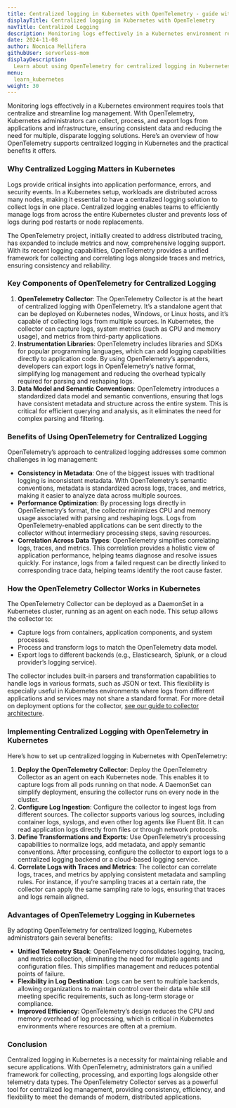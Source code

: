 ```yaml
---
title: Centralized logging in Kubernetes with OpenTelemetry - guide with examples
displayTitle: Centralized logging in Kubernetes with OpenTelemetry
navTitle: Centralized Logging
description: Monitoring logs effectively in a Kubernetes environment requires tools that centralize and streamline log management. 
date: 2024-11-08
author: Nocnica Mellifera
githubUser: serverless-mom
displayDescription: 
  Learn about using OpenTelemetry for centralized logging in Kubernetes
menu:
  learn_kubernetes
weight: 30
---
```

Monitoring logs effectively in a Kubernetes environment requires tools that centralize and streamline log management. With OpenTelemetry, Kubernetes administrators can collect, process, and export logs from applications and infrastructure, ensuring consistent data and reducing the need for multiple, disparate logging solutions. Here’s an overview of how OpenTelemetry supports centralized logging in Kubernetes and the practical benefits it offers.

### Why Centralized Logging Matters in Kubernetes

Logs provide critical insights into application performance, errors, and security events. In a Kubernetes setup, workloads are distributed across many nodes, making it essential to have a centralized logging solution to collect logs in one place. Centralized logging enables teams to efficiently manage logs from across the entire Kubernetes cluster and prevents loss of logs during pod restarts or node replacements.

The OpenTelemetry project, initially created to address distributed tracing, has expanded to include metrics and now, comprehensive logging support. With its recent logging capabilities, OpenTelemetry provides a unified framework for collecting and correlating logs alongside traces and metrics, ensuring consistency and reliability.

### Key Components of OpenTelemetry for Centralized Logging

1. **OpenTelemetry Collector**: The OpenTelemetry Collector is at the heart of centralized logging with OpenTelemetry. It’s a standalone agent that can be deployed on Kubernetes nodes, Windows, or Linux hosts, and it’s capable of collecting logs from multiple sources. In Kubernetes, the collector can capture logs, system metrics (such as CPU and memory usage), and metrics from third-party applications.
2. **Instrumentation Libraries**: OpenTelemetry includes libraries and SDKs for popular programming languages, which can add logging capabilities directly to application code. By using OpenTelemetry’s appenders, developers can export logs in OpenTelemetry’s native format, simplifying log management and reducing the overhead typically required for parsing and reshaping logs.
3. **Data Model and Semantic Conventions**: OpenTelemetry introduces a standardized data model and semantic conventions, ensuring that logs have consistent metadata and structure across the entire system. This is critical for efficient querying and analysis, as it eliminates the need for complex parsing and filtering.

### Benefits of Using OpenTelemetry for Centralized Logging

OpenTelemetry’s approach to centralized logging addresses some common challenges in log management:

- **Consistency in Metadata**: One of the biggest issues with traditional logging is inconsistent metadata. With OpenTelemetry’s semantic conventions, metadata is standardized across logs, traces, and metrics, making it easier to analyze data across multiple sources.
- **Performance Optimization**: By processing logs directly in OpenTelemetry’s format, the collector minimizes CPU and memory usage associated with parsing and reshaping logs. Logs from OpenTelemetry-enabled applications can be sent directly to the collector without intermediary processing steps, saving resources.
- **Correlation Across Data Types**: OpenTelemetry simplifies correlating logs, traces, and metrics. This correlation provides a holistic view of application performance, helping teams diagnose and resolve issues quickly. For instance, logs from a failed request can be directly linked to corresponding trace data, helping teams identify the root cause faster.

### How the OpenTelemetry Collector Works in Kubernetes

The OpenTelemetry Collector can be deployed as a DaemonSet in a Kubernetes cluster, running as an agent on each node. This setup allows the collector to:

- Capture logs from containers, application components, and system processes.
- Process and transform logs to match the OpenTelemetry data model.
- Export logs to different backends (e.g., Elasticsearch, Splunk, or a cloud provider’s logging service).

The collector includes built-in parsers and transformation capabilities to handle logs in various formats, such as JSON or text. This flexibility is especially useful in Kubernetes environments where logs from different applications and services may not share a standard format. For more detail on deployment options for the collector, [see our guide to collector architecture](/learn/opentelemetry/what-is-the-otel-collector).

### Implementing Centralized Logging with OpenTelemetry in Kubernetes

Here’s how to set up centralized logging in Kubernetes with OpenTelemetry:

1. **Deploy the OpenTelemetry Collector**: Deploy the OpenTelemetry Collector as an agent on each Kubernetes node. This enables it to capture logs from all pods running on that node. A DaemonSet can simplify deployment, ensuring the collector runs on every node in the cluster.
2. **Configure Log Ingestion**: Configure the collector to ingest logs from different sources. The collector supports various log sources, including container logs, syslogs, and even other log agents like Fluent Bit. It can read application logs directly from files or through network protocols.
3. **Define Transformations and Exports**: Use OpenTelemetry’s processing capabilities to normalize logs, add metadata, and apply semantic conventions. After processing, configure the collector to export logs to a centralized logging backend or a cloud-based logging service.
4. **Correlate Logs with Traces and Metrics**: The collector can correlate logs, traces, and metrics by applying consistent metadata and sampling rules. For instance, if you’re sampling traces at a certain rate, the collector can apply the same sampling rate to logs, ensuring that traces and logs remain aligned.

### Advantages of OpenTelemetry Logging in Kubernetes

By adopting OpenTelemetry for centralized logging, Kubernetes administrators gain several benefits:

- **Unified Telemetry Stack**: OpenTelemetry consolidates logging, tracing, and metrics collection, eliminating the need for multiple agents and configuration files. This simplifies management and reduces potential points of failure.
- **Flexibility in Log Destination**: Logs can be sent to multiple backends, allowing organizations to maintain control over their data while still meeting specific requirements, such as long-term storage or compliance.
- **Improved Efficiency**: OpenTelemetry’s design reduces the CPU and memory overhead of log processing, which is critical in Kubernetes environments where resources are often at a premium.

### Conclusion

Centralized logging in Kubernetes is a necessity for maintaining reliable and secure applications. With OpenTelemetry, administrators gain a unified framework for collecting, processing, and exporting logs alongside other telemetry data types. The OpenTelemetry Collector serves as a powerful tool for centralized log management, providing consistency, efficiency, and flexibility to meet the demands of modern, distributed applications.
